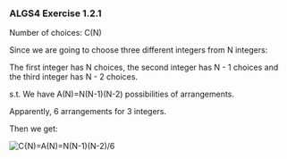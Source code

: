 ### ALGS4 Exercise 1.2.1

Number of choices: C(N)

Since we are going to choose three different integers from N integers:

The first integer has N choices, the second integer has N - 1 choices and the third integer has N - 2 choices.

s.t. We have A(N)=N(N-1)(N-2) possibilities of arrangements.

Apparently, 6 arrangements for 3 integers.

Then we get:

![C{N)=A(N)=N(N-1)(N-2)/6](http://latex.codecogs.com/gif.latex?C(N)=\\frac{A(N)}{6}=\\frac{N(N-1)(N-2)}{6})

 


